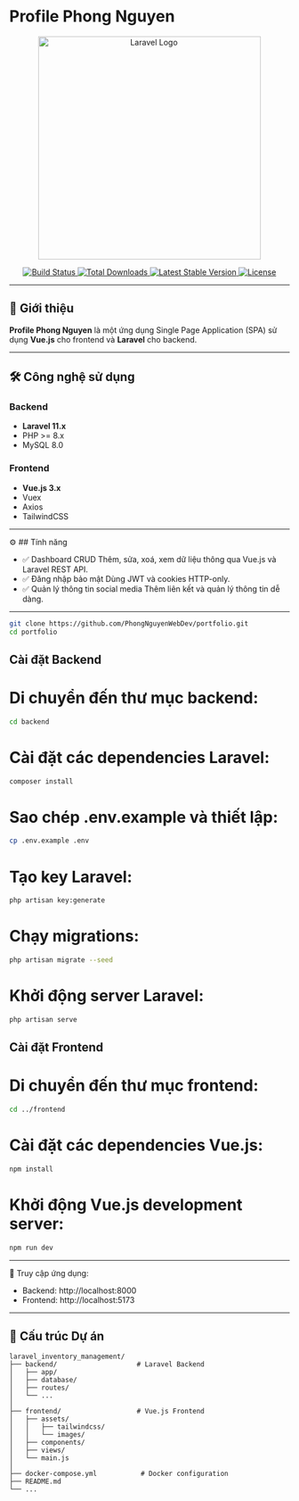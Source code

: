 # Profile Phong Nguyen

<p align="center">
  <a href="https://laravel.com" target="_blank">
    <img src="https://raw.githubusercontent.com/laravel/art/master/logo-lockup/5%20SVG/2%20CMYK/1%20Full%20Color/laravel-logolockup-cmyk-red.svg" width="400" alt="Laravel Logo">
  </a>
</p>

<p align="center">
  <a href="https://github.com/PhongNguyenWebDev/laravel_inventory_management/actions">
    <img src="https://img.shields.io/github/workflow/status/PhongNguyenWebDev/laravel_inventory_management/tests" alt="Build Status">
  </a>
  <a href="https://packagist.org/packages/laravel/framework">
    <img src="https://img.shields.io/packagist/dt/laravel/framework" alt="Total Downloads">
  </a>
  <a href="https://packagist.org/packages/laravel/framework">
    <img src="https://img.shields.io/packagist/v/laravel/framework" alt="Latest Stable Version">
  </a>
  <a href="https://packagist.org/packages/laravel/framework">
    <img src="https://img.shields.io/packagist/l/laravel/framework" alt="License">
  </a>
</p>

---

## 🚀 Giới thiệu

**Profile Phong Nguyen** là một ứng dụng Single Page Application (SPA) sử dụng **Vue.js** cho frontend và **Laravel** cho backend.

---

## 🛠️ Công nghệ sử dụng

### Backend
- **Laravel 11.x**  
- PHP >= 8.x  
- MySQL 8.0

### Frontend
- **Vue.js 3.x**  
- Vuex  
- Axios  
- TailwindCSS  

---
⚙️ ## Tính năng
- ✅ Dashboard CRUD
Thêm, sửa, xoá, xem dữ liệu thông qua Vue.js và Laravel REST API.
- ✅ Đăng nhập bảo mật
Dùng JWT và cookies HTTP-only.
- ✅ Quản lý thông tin social media
Thêm liên kết và quản lý thông tin dễ dàng.

---
```bash
git clone https://github.com/PhongNguyenWebDev/portfolio.git
cd portfolio
```
## Cài đặt Backend
# Di chuyển đến thư mục backend:
```bash
cd backend
```
# Cài đặt các dependencies Laravel:
```bash
composer install
```
# Sao chép .env.example và thiết lập:
```bash
cp .env.example .env
```
# Tạo key Laravel:
```bash
php artisan key:generate
```
# Chạy migrations:
```bash
php artisan migrate --seed
```
# Khởi động server Laravel:
```bash
php artisan serve
```
## Cài đặt Frontend
# Di chuyển đến thư mục frontend:
```bash
cd ../frontend
```
# Cài đặt các dependencies Vue.js:
```bash
npm install
```
# Khởi động Vue.js development server:
```bash
npm run dev
```
---
🔗 Truy cập ứng dụng:
- Backend: http://localhost:8000
- Frontend: http://localhost:5173

---

## 📂 Cấu trúc Dự án

```plaintext
laravel_inventory_management/
├── backend/                    # Laravel Backend
│   ├── app/
│   ├── database/
│   ├── routes/
│   └── ...
│
├── frontend/                   # Vue.js Frontend
│   ├── assets/
│   │   ├── tailwindcss/
│   │   └── images/
│   ├── components/
│   ├── views/
│   └── main.js
│
├── docker-compose.yml           # Docker configuration
├── README.md
└── ...
```
